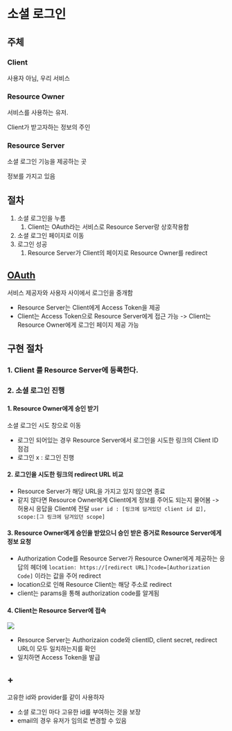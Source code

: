 # 소셜 로그인

## 주체
### Client
사용자 아님, 우리 서비스

### Resource Owner
서비스를 사용하는 유저.

Client가 받고자하는 정보의 주인

### Resource Server
소셜 로그인 기능을 제공하는 곳

정보를 가지고 있음

## 절차
1. 소셜 로그인을 누름
	1. Client는 OAuth라는 서비스로 Resource Server랑 상호작용함
2. 소셜 로그인 페이지로 이동
3. 로그인 성공
	1. Resource Server가 Client의 페이지로 Resource Owner를 redirect

## [OAuth](OAuth)
서비스 제공자와 사용자 사이에서 로그인을 중개함
- Resource Server는 Client에게 Access Token을 제공
- Client는 Access Token으로 Resource Server에게 접근 가능 -> Client는 Resource Owner에게 로그인 페이지 제공 가능

## 구현 절차

### 1. Client 를 Resource Server에 등록한다.

### 2. 소셜 로그인 진행

#### 1. Resource Owner에게 승인 받기
소셜 로그인 시도 창으로 이동
- 로그인 되어있는 경우 Resource Server에서 로그인을 시도한 링크의 Client ID 점검
- 로그인 x : 로그인 진행

#### 2. 로그인을 시도한 링크의 redirect URL 비교
- Resource Server가 해당 URL을 가지고 있지 않으면 종료
- 같지 않다면 Resource Owner에게 Client에게 정보를 주어도 되는지 물어봄 -> 허용시 응답을 Client에 전달
  `user id : [링크에 담겨있던 client id 값], scope:[그 링크에 담겨있던 scope]`

#### 3. Resource Owner에게 승인을 받았으니 승인 받은 증거로 Resource Server에게 정보 요청
- Authorization Code를 Resource Server가 Resource Owner에게 제공하는 응답의 헤더에 `location: https://[redirect URL]?code=[Authorization Code]` 이라는 값을 주어 redirect
- location으로 인해 Resource Client는 해당 주소로 redirect
- client는 params을 통해 authorization code를 알게됨

#### 4. Client는 Resource Server에 접속
![](https://i.imgur.com/8uTTZFw.png)

- Resource Server는 Authorizaion code와 clientID, client secret, redirect URL이 모두 일치하는지를 확인
- 일치하면 Access Token을 발급

## +
고유한 id와 provider를 같이 사용하자
- 소셜 로그인 마다 고유한 id를 부여하는 것을 보장
- email의 경우 유저가 임의로 변경할 수 있음